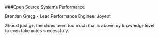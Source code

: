 ###Open Source Systems Performance

Brendan Gregg - Lead Performance Engineer Joyent

Should just get the slides here.  too much that is above my knowledge level to even take notes successfully.